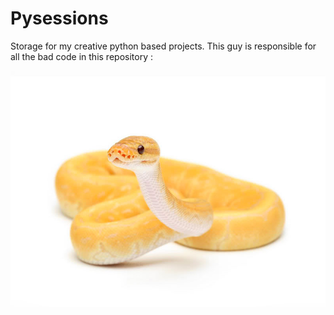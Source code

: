 # Pysessions
Storage for my creative python based projects. This guy is responsible for all the bad code in this repository : 

![Cute Python](https://github.com/a-y-u-s-h/screenshots/blob/gh-pages/pysessions/logo.jpg)
